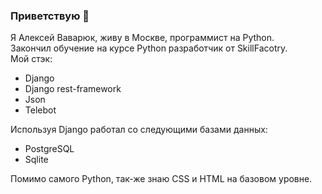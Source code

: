 ### Приветствую 👋
Я Алексей Ваварюк, живу в Москве, программист на Python.      
Закончил обучение на курсе Python разработчик от SkillFacotry.     
Мой стэк:      
- Django     
- Django rest-framework     
- Json     
- Telebot
          
Используя Django работал со следующими базами данных:    
- PostgreSQL    
- Sqlite
            
Помимо самого Python, так-же знаю CSS и HTML на базовом уровне.    
